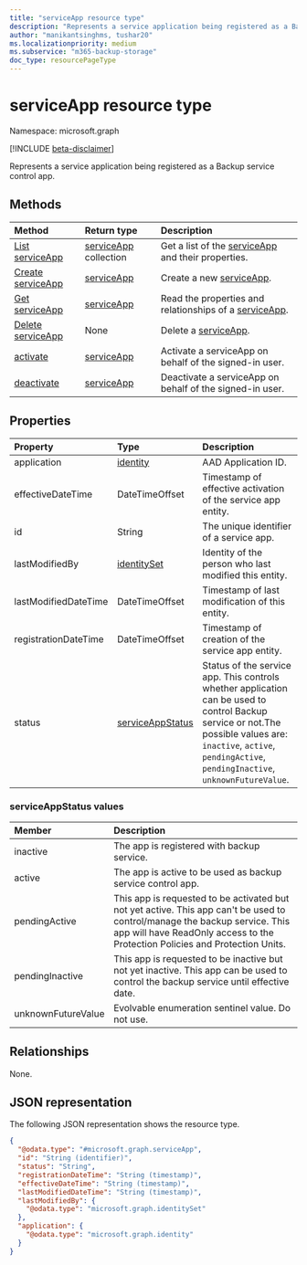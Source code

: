 ```yaml
---
title: "serviceApp resource type"
description: "Represents a service application being registered as a Backup service control app"
author: "manikantsinghms, tushar20"
ms.localizationpriority: medium
ms.subservice: "m365-backup-storage"
doc_type: resourcePageType
---
```


# serviceApp resource type

Namespace: microsoft.graph

[!INCLUDE [beta-disclaimer](../../includes/beta-disclaimer.md)]

Represents a service application being registered as a Backup service control app.

## Methods

|Method|Return type|Description|
|:---|:---|:---|
|[List serviceApp](../api/serviceapp-list.md)|[serviceApp](../resources/serviceapp.md) collection|Get a list of the [serviceApp](../resources/serviceapp.md) and their properties.|
|[Create serviceApp](../api/backuprestoreroot-post-sharepointprotectionpolicies.md)|[serviceApp](../resources/serviceapp.md)|Create a new [serviceApp](../resources/serviceapp.md).|
|[Get serviceApp](../api/serviceapp-get.md)|[serviceApp](../resources/serviceapp.md)|Read the properties and relationships of a [serviceApp](../resources/serviceapp.md).|
|[Delete serviceApp](../api/serviceapp-delete.md)|None|Delete a [serviceApp](../resources/serviceapp.md).|
|[activate](../api/serviceapp-activate.md)|[serviceApp](../resources/serviceapp.md)|Activate a serviceApp on behalf of the signed-in user.|
|[deactivate](../api/serviceapp-deactivate.md)|[serviceApp](../resources/serviceapp.md)|Deactivate a serviceApp on behalf of the signed-in user.|

## Properties

|Property|Type|Description|
|:---|:---|:---|
|application|[identity](../resources/identity.md)|AAD Application ID.|
|effectiveDateTime|DateTimeOffset|Timestamp of effective activation of the service app entity.|
|id|String|The unique identifier of a service app.|
|lastModifiedBy|[identitySet](../resources/identityset.md)|Identity of the person who last modified this entity.|
|lastModifiedDateTime|DateTimeOffset|Timestamp of last modification of this entity.|
|registrationDateTime|DateTimeOffset|Timestamp of creation of the service app entity.|
|status|[serviceAppStatus](../resources/serviceapp.md#serviceappstatus-values)|Status of the service app. This controls whether application can be used to control Backup service or not.The possible values are: `inactive`, `active`, `pendingActive`, `pendingInactive`, `unknownFutureValue`.|

### serviceAppStatus values

|Member | Description |
|:------|:------------|
|inactive|The app is registered with backup service.|
|active|The app is active to be used as backup service control app.|
|pendingActive|This app is requested to be activated but not yet active. This app can't be used to control/manage the backup service. This app will have ReadOnly access to the Protection Policies and Protection Units.|
|pendingInactive|This app is requested to be inactive but not yet inactive. This app can be used to control the backup service until effective date.|
|unknownFutureValue| Evolvable enumeration sentinel value. Do not use.|

## Relationships

None.

## JSON representation

The following JSON representation shows the resource type.
<!-- {
  "blockType": "resource",
  "keyProperty": "id",
  "@odata.type": "microsoft.graph.serviceApp",
  "baseType": "microsoft.graph.entity",
  "openType": false
}
-->
``` json
{
  "@odata.type": "#microsoft.graph.serviceApp",
  "id": "String (identifier)",
  "status": "String",
  "registrationDateTime": "String (timestamp)",
  "effectiveDateTime": "String (timestamp)",
  "lastModifiedDateTime": "String (timestamp)",
  "lastModifiedBy": {
    "@odata.type": "microsoft.graph.identitySet"
  },
  "application": {
    "@odata.type": "microsoft.graph.identity"
  }
}
```

